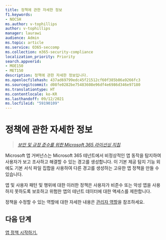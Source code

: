 ```yaml
---
title: 정책에 관한 자세한 정보
f1.keywords:
- NOCSH
ms.author: v-tophillips
author: v-tophillips
manager: laurawi
audience: Admin
ms.topic: article
ms.service: O365-seccomp
ms.collection: m365-security-compliance
localization_priority: Priority
search.appverid:
- MOE150
- MET150
description: 정책에 관한 자세한 정보입니다.
ms.openlocfilehash: 437ad69799edc45f21512cf60f385b86a9266fc3
ms.sourcegitcommit: d08fe0282be75483608e96df4e6986d346e97180
ms.translationtype: HT
ms.contentlocale: ko-KR
ms.lasthandoff: 09/12/2021
ms.locfileid: "59190109"
---
```

# <a name="learn-about-app-policies"></a>정책에 관한 자세한 정보

>*[보안 및 규정 준수를 위한 Microsoft 365 라이선싱 지침](https://aka.ms/ComplianceSD).*

Microsoft 앱 거버넌스는 Microsoft 365 테넌트에서 비정상적인 앱 동작을 탐지하여 사용자가 보고 조사하고 해결할 수 있는 경고를 생성합니다. 이 기본 제공 탐지 기능 외에도 기본 서식 파일 집합을 사용하여 다른 경고를 생성하는 고유한 앱 정책을 만들 수 있습니다.

앱 및 사용자 패턴 및 행위에 대한 이러한 정책은 사용자가 비준수 또는 악성 앱을 사용하지 못하도록 보호하고 위험한 앱의 테넌트 데이터에 대한 액세스를 제한합니다.

정책을 수정할 수 있는 역할에 대한 자세한 내용은 [관리자 역할](app-governance-get-started.md#administrator-roles)을 참조하세요.

## <a name="next-step"></a>다음 단계

[앱 정책 시작하기.](app-governance-app-policies-get-started.md)
